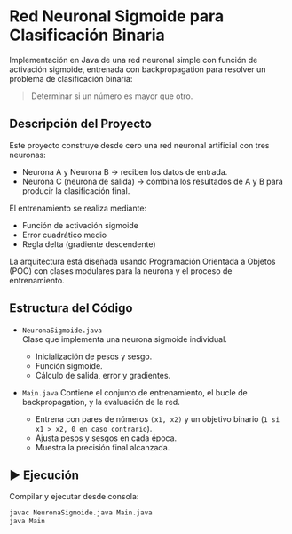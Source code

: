 # Red Neuronal Sigmoide para Clasificación Binaria

Implementación en Java de una red neuronal simple con función de activación sigmoide, entrenada con backpropagation para resolver un problema de clasificación binaria:  
> Determinar si un número es mayor que otro.


## Descripción del Proyecto
Este proyecto construye desde cero una red neuronal artificial con tres neuronas:
- Neurona A y Neurona B → reciben los datos de entrada.  
- Neurona C (neurona de salida) → combina los resultados de A y B para producir la clasificación final.  

El entrenamiento se realiza mediante:
- Función de activación sigmoide
- Error cuadrático medio
- Regla delta (gradiente descendente)  

La arquitectura está diseñada usando Programación Orientada a Objetos (POO) con clases modulares para la neurona y el proceso de entrenamiento.


## Estructura del Código
- `NeuronaSigmoide.java`  
  Clase que implementa una neurona sigmoide individual.  
  - Inicialización de pesos y sesgo.  
  - Función sigmoide.  
  - Cálculo de salida, error y gradientes.  

- `Main.java`
  Contiene el conjunto de entrenamiento, el bucle de backpropagation, y la evaluación de la red.  
  - Entrena con pares de números `(x1, x2)` y un objetivo binario (`1 si x1 > x2, 0 en caso contrario`).  
  - Ajusta pesos y sesgos en cada época.  
  - Muestra la precisión final alcanzada.  


## ▶️ Ejecución
Compilar y ejecutar desde consola:

```bash
javac NeuronaSigmoide.java Main.java
java Main
